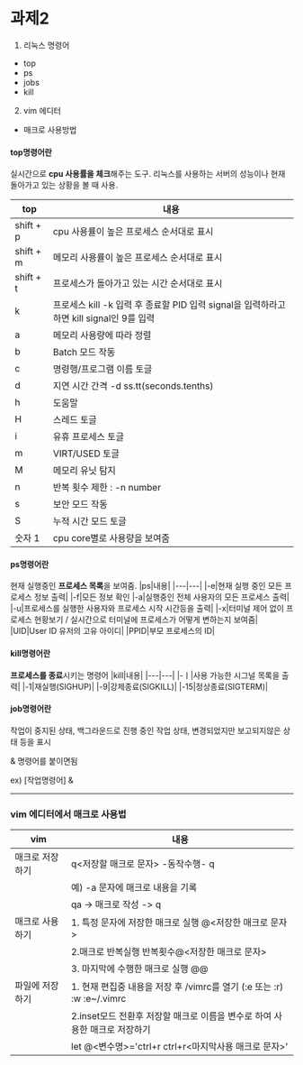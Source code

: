 # 과제2

1) 리눅스 명령어
* top
* ps
* jobs
* kill
2) vim 에디터
* 매크로 사용방법


#### top명령어란
실시간으로 **cpu 사용률을 체크**해주는 도구. 리눅스를 사용하는 서버의 성능이나 현재 돌아가고 있는 상황을 볼 때 사용.

|top|내용|
|---|---|
|shift + p|cpu 사용률이 높은 프로세스 순서대로 표시|
|shift + m|메모리 사용률이 높은 프로세스 순서대로 표시|
|shift + t|프로세스가 돌아가고 있는 시간 순서대로 표시|
|k|프로세스 kill -k 입력 후 종료할 PID 입력 signal을 입력하라고 하면 kill signal인 9를 입력|
|a|메모리 사용량에 따라 정렬|
|b|Batch 모드 작동|
|c|명령행/프로그램 이름 토글|
|d|지연 시간 간격 -d ss.tt(seconds.tenths)|
|h|도움말|
|H|스레드 토글|
|i|유휴 프로세스 토글|
|m|VIRT/USED 토글|
|M|메모리 유닛 탐지|
|n|반복 횟수 제한 : -n number|
|s|보안 모드 작동|
|S|누적 시간 모드 토글|
|숫자 1|cpu core별로 사용량을 보여줌|


#### ps명령어란
현재 실행중인 **프로세스 목록**을 보여줌.
|ps|내용|
|---|---|
|-e|현재 실행 중인 모든 프로세스 정보 출력|
|-f|모든 정보 확인
|-a|실행중인 전체 사용자의 모든 프로세스 출력|
|-u|프로세스를 실행한 사용자와 프로세스 시작 시간등을 출력|
|-x|터미널 제어 없이 프로세스 현황보기 / 실시간으로 터미널에 프로세스가 어떻게 변하는지 보여줌|
|UID|User ID 유저의 고유 아이디|
|PPID|부모 프로세스의 ID|


#### kill명령어란
**프로세스를 종료**시키는 명령어
|kill|내용|
|---|---|
|-ㅣ|사용 가능한 시그널 목록을 출력|
|-1|재실행(SIGHUP)|
|-9|강제종료(SIGKILL)|
|-15|정상종료(SIGTERM)|


#### job명령어란
작업이 중지된 상태, 백그라운드로 진행 중인 작업 상태, 변경되었지만 보고되지않은 상태 등을 표시

& 명령어를 붙이면됨

ex) [작업명령어] &

***

### vim 에디터에서 매크로 사용법

|vim|내용|
|---|---|
|매크로 저장하기| q<저장할 매크로 문자> -동작수행- q 
| |예) -a 문자에 매크로 내용을 기록|
| |qa -> 매크로 작성 -> q|
|매크로 사용하기| 1. 특정 문자에 저장한 매크로 실행 @<저장한 매크로 문자>|
| |2.매크로 반복실행 반복횟수@<저장한 매크로 문자>|
| |3. 마지막에 수행한 매크로 실행 @@|
|파일에 저장하기| 1. 현재 편집중 내용을 저장 후 /vimrc를 열기 (:e 또는 :r) :w :e~/.vimrc|
| |2.inset모드 전환후 저장할 매크로 이름을 변수로 하여 사용한 매크로 저장하기
| |let @<변수명>='ctrl+r ctrl+r<마지막사용 매크로 문자>'
